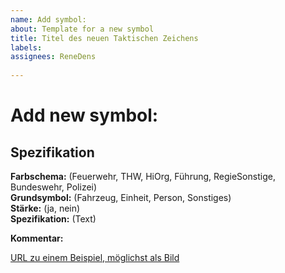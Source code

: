 ```yaml
---
name: Add symbol:   
about: Template for a new symbol   
title: Titel des neuen Taktischen Zeichens   
labels:    
assignees: ReneDens   
   
---
```


# Add new symbol:   

## Spezifikation   
**Farbschema:** (Feuerwehr, THW, HiOrg, Führung, RegieSonstige, Bundeswehr, Polizei)   
**Grundsymbol:** (Fahrzeug, Einheit, Person, Sonstiges)   
**Stärke:** (ja, nein)   
**Spezifikation:** (Text)   

**Kommentar:**    

[URL zu einem Beispiel, möglichst als Bild](https://github.com/jonas-koeritz/Taktische-Zeichen)
